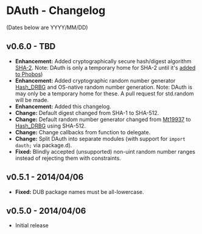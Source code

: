 DAuth - Changelog
=================

(Dates below are YYYY/MM/DD)

v0.6.0 - TBD
-------------------
- **Enhancement:** Added cryptographically secure hash/digest algorithm [SHA-2](http://en.wikipedia.org/wiki/Sha2). Note: DAuth is only a temporary home for SHA-2 until it's [added to Phobos](https://github.com/D-Programming-Language/phobos/pull/2129))
- **Enhancement:** Added cryptographic random number generator [Hash_DRBG](http://csrc.nist.gov/publications/nistpubs/800-90A/SP800-90A.pdf) and OS-native random number generation. Note: DAuth is may only be a temporary home for these. A pull request for std.random will be made.
- **Enhancement:** Added this changelog.
- **Change:** Default digest changed from SHA-1 to SHA-512.
- **Change:** Default random number generator changed from [Mt19937](http://dlang.org/phobos/std_random.html#Mt19937) to [Hash_DRBG](http://csrc.nist.gov/publications/nistpubs/800-90A/SP800-90A.pdf) using SHA-512.
- **Change:** Change callbacks from function to delegate.
- **Change:** Split DAuth into separate modules (with support for ```import dauth;``` via package.d).
- **Fixed:** Blindly accepted (unsupported) non-uint random number ranges instead of rejecting them with constraints.

v0.5.1 - 2014/04/06
-------------------
- **Fixed:** DUB package names must be all-lowercase.

v0.5.0 - 2014/04/06
-------------------
- Initial release
